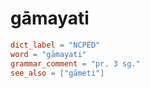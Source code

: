 # gāmayati

``` toml
dict_label = "NCPED"
word = "gāmayati"
grammar_comment = "pr. 3 sg."
see_also = ["gāmeti"]
```

